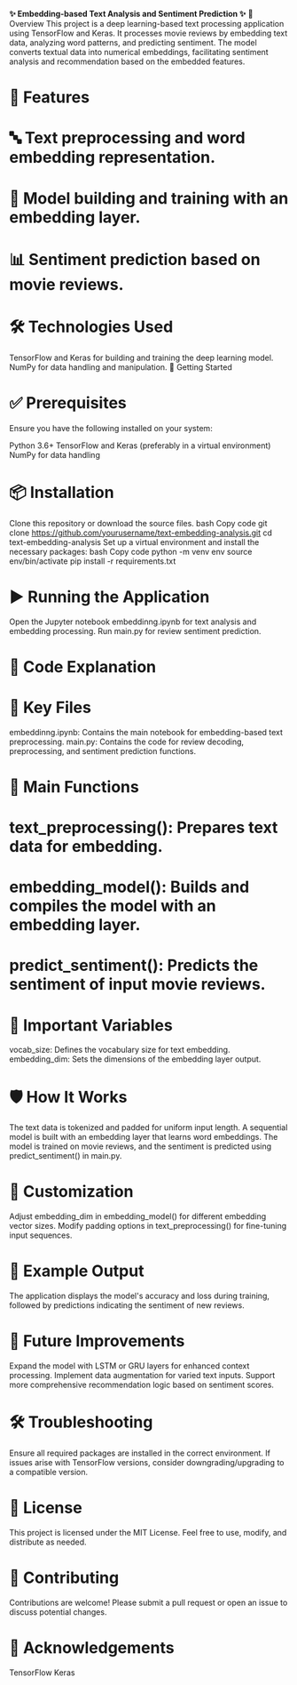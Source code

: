 **✨ Embedding-based Text Analysis and Sentiment Prediction ✨**
📝 Overview
This project is a deep learning-based text processing application using TensorFlow and Keras. It processes movie reviews by embedding text data, analyzing word patterns, 
and predicting sentiment. The model converts textual data into numerical embeddings, facilitating sentiment analysis and recommendation based on the embedded features.

# 🌟 Features
# 🔤 Text preprocessing and word embedding representation.
# 🧠 Model building and training with an embedding layer.
# 📊 Sentiment prediction based on movie reviews.
# 🛠️ Technologies Used
TensorFlow and Keras for building and training the deep learning model.
NumPy for data handling and manipulation.
🚀 Getting Started
# ✅ Prerequisites
Ensure you have the following installed on your system:

Python 3.6+
TensorFlow and Keras (preferably in a virtual environment)
NumPy for data handling
# 📦 Installation
Clone this repository or download the source files.
bash
Copy code
git clone https://github.com/yourusername/text-embedding-analysis.git
cd text-embedding-analysis
Set up a virtual environment and install the necessary packages:
bash
Copy code
python -m venv env
source env/bin/activate
pip install -r requirements.txt
# ▶️ Running the Application
Open the Jupyter notebook embeddinng.ipynb for text analysis and embedding processing.
Run main.py for review sentiment prediction.
# 📂 Code Explanation
# 🔑 Key Files
embeddinng.ipynb: Contains the main notebook for embedding-based text preprocessing.
main.py: Contains the code for review decoding, preprocessing, and sentiment prediction functions.
# 📝 Main Functions
# text_preprocessing(): Prepares text data for embedding.
# embedding_model(): Builds and compiles the model with an embedding layer.
# predict_sentiment(): Predicts the sentiment of input movie reviews.
# 🔧 Important Variables
vocab_size: Defines the vocabulary size for text embedding.
embedding_dim: Sets the dimensions of the embedding layer output.
# 🛡️ How It Works
The text data is tokenized and padded for uniform input length.
A sequential model is built with an embedding layer that learns word embeddings.
The model is trained on movie reviews, and the sentiment is predicted using predict_sentiment() in main.py.
# 🎨 Customization
Adjust embedding_dim in embedding_model() for different embedding vector sizes.
Modify padding options in text_preprocessing() for fine-tuning input sequences.
# 📸 Example Output
The application displays the model's accuracy and loss during training, followed by predictions indicating the sentiment of new reviews.

# 🔮 Future Improvements
Expand the model with LSTM or GRU layers for enhanced context processing.
Implement data augmentation for varied text inputs.
Support more comprehensive recommendation logic based on sentiment scores.
# 🛠️ Troubleshooting
Ensure all required packages are installed in the correct environment.
If issues arise with TensorFlow versions, consider downgrading/upgrading to a compatible version.
# 📜 License
This project is licensed under the MIT License. Feel free to use, modify, and distribute as needed.

# 🤝 Contributing
Contributions are welcome! Please submit a pull request or open an issue to discuss potential changes.

# 🙏 Acknowledgements
TensorFlow
Keras
